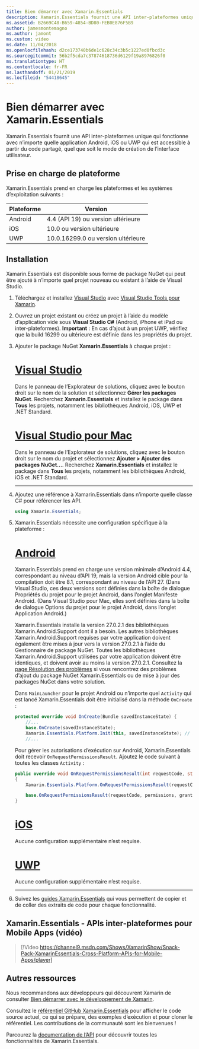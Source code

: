 ```yaml
---
title: Bien démarrer avec Xamarin.Essentials
description: Xamarin.Essentials fournit une API inter-plateformes unique qui fonctionne avec n’importe quelle application Android, iOS ou UWP qui est accessible à partir du code partagé, quel que soit le mode de création de l’interface utilisateur.
ms.assetid: B2669C48-B659-4854-BD80-FEB0E876F5B9
author: jamesmontemagno
ms.author: jamont
ms.custom: video
ms.date: 11/04/2018
ms.openlocfilehash: d2ce173740b6de1c628c34c3b5c1227ed0fbcd3c
ms.sourcegitcommit: 56b2f5cda7c37874618736d6129f19a8976826f0
ms.translationtype: HT
ms.contentlocale: fr-FR
ms.lasthandoff: 01/21/2019
ms.locfileid: "54418645"
---
```

# <a name="get-started-with-xamarinessentials"></a>Bien démarrer avec Xamarin.Essentials

Xamarin.Essentials fournit une API inter-plateformes unique qui fonctionne avec n’importe quelle application Android, iOS ou UWP qui est accessible à partir du code partagé, quel que soit le mode de création de l’interface utilisateur.

## <a name="platform-support"></a>Prise en charge de plateforme

Xamarin.Essentials prend en charge les plateformes et les systèmes d’exploitation suivants :

| Plateforme | Version |
| --- | --- |
| Android | 4.4 (API 19) ou version ultérieure |
| iOS |10.0 ou version ultérieure |
| UWP | 10.0.16299.0 ou version ultérieure |

## <a name="installation"></a>Installation

Xamarin.Essentials est disponible sous forme de package NuGet qui peut être ajouté à n’importe quel projet nouveau ou existant à l’aide de Visual Studio.

1. Téléchargez et installez [Visual Studio](http://visualstudio.com) avec [Visual Studio Tools pour Xamarin](~/cross-platform/get-started/installation/index.md).

2. Ouvrez un projet existant ou créez un projet à l’aide du modèle d’application vide sous **Visual Studio C#**  (Android, iPhone et iPad ou inter-plateformes). **Important** : En cas d’ajout à un projet UWP, vérifiez que la build 16299 ou ultérieure est définie dans les propriétés du projet.

3. Ajouter le package NuGet **Xamarin.Essentials** à chaque projet :

    # <a name="visual-studiotabwindows"></a>[Visual Studio](#tab/windows)

    Dans le panneau de l’Explorateur de solutions, cliquez avec le bouton droit sur le nom de la solution et sélectionnez **Gérer les packages NuGet**. Recherchez **Xamarin.Essentials** et installez le package dans **Tous** les projets, notamment les bibliothèques Android, iOS, UWP et .NET Standard.

    # <a name="visual-studio-for-mactabmacos"></a>[Visual Studio pour Mac](#tab/macos)

    Dans le panneau de l’Explorateur de solutions, cliquez avec le bouton droit sur le nom du projet et sélectionnez **Ajouter > Ajouter des packages NuGet...**. Recherchez **Xamarin.Essentials** et installez le package dans **Tous** les projets, notamment les bibliothèques Android, iOS et .NET Standard.

    -----

4. Ajoutez une référence à Xamarin.Essentials dans n’importe quelle classe C# pour référencer les API.

    ```csharp
    using Xamarin.Essentials;
    ```

5. Xamarin.Essentials nécessite une configuration spécifique à la plateforme :

    # <a name="androidtabandroid"></a>[Android](#tab/android)

    Xamarin.Essentials prend en charge une version minimale d’Android 4.4, correspondant au niveau d’API 19, mais la version Android cible pour la compilation doit être 8.1, correspondant au niveau de l’API 27. (Dans Visual Studio, ces deux versions sont définies dans la boîte de dialogue Propriétés du projet pour le projet Android, dans l’onglet Manifeste Android. (Dans Visual Studio pour Mac, elles sont définies dans la boîte de dialogue Options du projet pour le projet Android, dans l’onglet Application Android.) 

    Xamarin.Essentials installe la version 27.0.2.1 des bibliothèques Xamarin.Android.Support dont il a besoin. Les autres bibliothèques Xamarin.Android.Support requises par votre application doivent également être mises à jour vers la version 27.0.2.1 à l’aide du Gestionnaire de package NuGet. Toutes les bibliothèques Xamarin.Android.Support utilisées par votre application doivent être identiques, et doivent avoir au moins la version 27.0.2.1. Consultez la [page Résolution des problèmes](troubleshooting.md) si vous rencontrez des problèmes d’ajout du package NuGet Xamarin.Essentials ou de mise à jour des packages NuGet dans votre solution.

    Dans `MainLauncher` pour le projet Android ou n’importe quel `Activity` qui est lancé Xamarin.Essentials doit être initialisé dans la méthode `OnCreate` :

    ```csharp
    protected override void OnCreate(Bundle savedInstanceState) {
        //...
        base.OnCreate(savedInstanceState);
        Xamarin.Essentials.Platform.Init(this, savedInstanceState); // add this line to your code
        //...
    ```

    Pour gérer les autorisations d’exécution sur Android, Xamarin.Essentials doit recevoir `OnRequestPermissionsResult`. Ajoutez le code suivant à toutes les classes `Activity` :

    ```csharp
    public override void OnRequestPermissionsResult(int requestCode, string[] permissions, [GeneratedEnum] Android.Content.PM.Permission[] grantResults)
    {
        Xamarin.Essentials.Platform.OnRequestPermissionsResult(requestCode, permissions, grantResults);

        base.OnRequestPermissionsResult(requestCode, permissions, grantResults);
    }
    ```

    # <a name="iostabios"></a>[iOS](#tab/ios)

    Aucune configuration supplémentaire n’est requise.

    # <a name="uwptabuwp"></a>[UWP](#tab/uwp)

    Aucune configuration supplémentaire n’est requise.

    -----

6. Suivez les [guides Xamarin.Essentials](index.md) qui vous permettent de copier et de coller des extraits de code pour chaque fonctionnalité.

## <a name="xamarinessentials---cross-platform-apis-for-mobile-apps-video"></a>Xamarin.Essentials - APIs inter-plateformes pour Mobile Apps (vidéo)

> [!Video https://channel9.msdn.com/Shows/XamarinShow/Snack-Pack-XamarinEssentials-Cross-Platform-APIs-for-Mobile-Apps/player]

## <a name="other-resources"></a>Autres ressources

Nous recommandons aux développeurs qui découvrent Xamarin de consulter [Bien démarrer avec le développement de Xamarin](~/cross-platform/getting-started/index.md).

Consultez le [référentiel GitHub Xamarin.Essentials](http://github.com/xamarin/Essentials) pour afficher le code source actuel, ce qui se prépare, des exemples d’exécution et pour cloner le référentiel. Les contributions de la communauté sont les bienvenues !

Parcourez la [documentation de l’API](xref:Xamarin.Essentials) pour découvrir toutes les fonctionnalités de Xamarin.Essentials.
